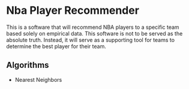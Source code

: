 # Nba Player Recommender

This is a software that will recommend NBA players to a specific team based solely on empirical data. This software is not to be served as the absolute truth. Instead, it will serve as a supporting tool for teams to determine the best player for their team. 


## Algorithms
- Nearest Neighbors

